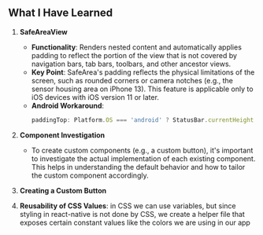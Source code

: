 ## What I Have Learned

1. **SafeAreaView**
   - **Functionality**: Renders nested content and automatically applies padding to reflect the portion of the view that is not covered by navigation bars, tab bars, toolbars, and other ancestor views.
   - **Key Point**: SafeArea's padding reflects the physical limitations of the screen, such as rounded corners or camera notches (e.g., the sensor housing area on iPhone 13). This feature is applicable only to iOS devices with iOS version 11 or later.
   - **Android Workaround**: 
     ```javascript
     paddingTop: Platform.OS === 'android' ? StatusBar.currentHeight : 0,
     ```

2. **Component Investigation**
   - To create custom components (e.g., a custom button), it's important to investigate the actual implementation of each existing component. This helps in understanding the default behavior and how to tailor the custom component accordingly.

3. **Creating a Custom Button**

4. **Reusability of CSS Values**: in CSS we can use variables, but since styling in react-native is not done by CSS, we create a helper file that exposes certain constant values like the colors we are using in our app

